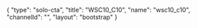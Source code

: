 {
    "type": "solo-cta",
    "title": "WSC10_C10",
    "name": "wsc10_c10",
    "channelId": "",
    "layout": "bootstrap"
}